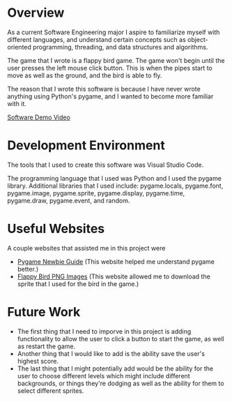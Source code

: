 # Overview

As a current Software Engineering major I aspire to familiarize myself with different languages, and understand certain concepts such as object-oriented programming, threading, and data structures and algorithms.

The game that I wrote is a flappy bird game. The game won't begin until the user presses the left mouse click button. This is when the pipes start to move as well as the ground, and the bird is able to fly.

The reason that I wrote this software is because I have never wrote anything using Python's pygame, and I wanted to become more familiar with it.

[Software Demo Video](https://youtu.be/n33gAwKCY-E)

# Development Environment

The tools that I used to create this software was Visual Studio Code.

The programming language that I used was Python and I used the pygame library. Additional libraries that I used include: pygame.locals, pygame.font, pygame.image, pygame.sprite, pygame.display, pygame.time, pygame.draw, pygame.event, and random.

# Useful Websites

A couple websites that assisted me in this project were

- [Pygame Newbie Guide](https://www.pygame.org/docs/tut/newbieguide.html)
  (This website helped me understand pygame better.)
- [Flappy Bird PNG Images](https://www.pngwing.com/en/search?q=flappy+Bird)
  (This website allowed me to download the sprite that I used for the bird in the game.)

# Future Work

- The first thing that I need to imporve in this project is adding functionality to allow the user to click a button to start the game, as well as restart the game.
- Another thing that I would like to add is the ability save the user's highest score.
- The last thing that I might potentially add would be the ability for the user to choose different levels which might include different backgrounds, or things they're dodging as well as the ability for them to select different sprites.
